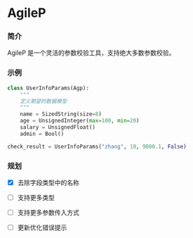 # AgileP

### 简介
AgileP 是一个灵活的参数校验工具，支持绝大多数参数校验。

### 示例
```python
class UserInfoParams(Agp):
    """
    定义期望的数据模型
    """
    name = SizedString(size=8)
    age = UnsignedInteger(max=100, min=20)
    salary = UnsignedFloat()
    admin = Bool()

check_result = UserInfoParams("zhang", 10, 9800.1, False)
```

### 规划
+ [x] 去除字段类型中的名称 
+ [ ] 支持更多类型 
+ [ ] 支持更多参数传入方式 
+ [ ] 更新优化错误提示 



